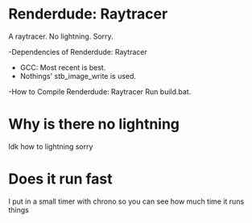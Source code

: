 # Renderdude: Raytracer
A raytracer. No lightning. Sorry.

-Dependencies of Renderdude: Raytracer

* GCC: Most recent is best.
* Nothings' stb_image_write is used.

-How to Compile Renderdude: Raytracer
Run build.bat.

# Why is there no lightning
Idk how to lightning sorry

# Does it run fast
I put in a small timer with chrono so you can see how much time it runs things
